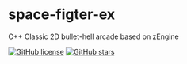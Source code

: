 # space-figter-ex
C++ Classic 2D bullet-hell arcade based on zEngine

[![GitHub license](https://img.shields.io/github/license/c0de4un/space-figter-ex)](https://github.com/c0de4un/space-figter-ex/blob/main/LICENSE)
[![GitHub stars](https://img.shields.io/github/stars/c0de4un/space-figter-ex)](https://github.com/c0de4un/space-figter-ex/stargazers)
